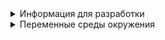 <details>

<summary>Информация для разработки</summary>

## Информация для разработки

### Подготовка нового проекта

В файле docker-compose.yml заменить все вхождения:

- app_postgis
- app_api
- app_redis
- app_bg_tasks

app - название проекта/сервиса, например user_postgis, user_api и т.д

В файле ```.pre-commit-config.yaml``` заменить ```app_api``` на название контейнера приложения

### Запуск
1. Создать в корне проекта файл - .env, пример переменных среды в разделе ниже "Переменные среды окружения"
2. Запустить проект - ```make up```

### Миграции
1. Создать миграцию (проект должен быть запущен make up) - ```MIGR_NAME=examplename make migration```. Где ```MIGR_NAME``` название миграции (Необязательный параметр)
2. Применить миграции (проект должен быть запущен make up) - ```make migrate```

### Тесты
Запуск тестов (проект должен быть запущен make up) - ```make tests```

### URL: 

- DOCS Swagger - ```http://127.0.0.1:8002/docs```
- SAQ task monitoring - ```http://127.0.0.1:8002/saq_monitor```

### Все команды Make:
- ```make up``` - Запуск проекта
- ```make down``` - Остановка проекта
- ```make migration``` - Создание миграции
- ```make migrate``` - Применение миграции
- ```make check``` - Проверка кода lint + tests
- ```make logs | C_NAME=examplename make logs``` - Вывод логов. C_NAME - название контейнера
- ```make bash | C_NAME=examplename make bash``` - Вход в консоль контейнера. C_NAME - название контейнера
- ```make tests``` - Запуск тестов


</details>

<details>

<summary>Переменные среды окружения</summary>

#### База данных POSTGRES
| Переменная        | Тип  | Описание                                                                                   | Пример                     |
|-------------------|------|--------------------------------------------------------------------------------------------|----------------------------|
| POSTGRES_USER     | str  | Пользователь postgres                                                                      | postgres                   |
| POSTGRES_PASSWORD | str  | Пароль к базе данных                                                                       | postgres                   |
| POSTGRES_DB       | str  | Название базы данных                                                                       | app_example                |
| POSTGRES_HOST     | str  | host/название контейнера                                                                   | app_postgis                |
| POSTGRES_PORT     | int  | port, по умолчанию 5432                                                                    | 5432                       |
| POSTGRES_ECHO   | bool | Флаг для логирования всех запросов, ```true``` используется только на локальных машиных при разработке | ```True``` или ```False``` |
| POSTGRES_MAX_OVERFLOW   | int  | Максимальный размер переполнения пула                                                      | 20                         |
| POSTGRES_POOL_SIZE   | int  | Размер поддерживаемого пула                                                                | 10                         |


#### CORS
| Переменная | Тип  | Описание                                                                                                                                                                                                     | Пример                                  |
|--|------|--------------------------------------------------------------------------------------------------------------------------------------------------------------------------------------------------------------|-----------------------------------------|
| CORS_ORIGINS | list | Список источников(адреса клиентов), для предоставлении доступа к ресурсам. Если не указать данную переменную, или если в списке будет присутствовать символ "*" - то доступ к ресурсам будет предоставлен всем | ["127.0.0.1", "testdomen.ru"] или ["*"] |


#### Мониторинг ошибок SENTRY
| Переменная | Тип | Описание                                                                                                          | Пример                                                                                             |
|--|-----|-------------------------------------------------------------------------------------------------------------------|----------------------------------------------------------------------------------------------------|
| SENTRY_DSN | str | DSN полученный в настройках проекта sentry. Чтобы не отслеживать ошибки, можно не передавать переменную в проект. | ```https://099711de3c48ebe26c7f1bde234ca1f7@o4506138282491904.ingest.sentry.io/4412138283737088``` |
| SENTRY_ENVIRONMENT | str | Окружение проекта                                                                                                 | dev, test, prod и т.д    


#### Redis
| Переменная | Тип | Описание                      | Пример                                 |
|------------|-----|-------------------------------|----------------------------------------|
| REDIS_DSN  | str | Адрес для подключения к redis | redis://app_redis or redis://localhost |

</details>